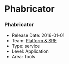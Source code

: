 # Phabricator
### Phabricator
* Release Date: 2016-01-01
* Team: [Platform & SRE](../teams/platform.md)
* Type: service
* Level: Application
* Area: Tools
